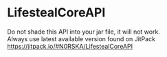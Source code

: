 # LifestealCoreAPI
Do not shade this API into your jar file, it will not work. <br>
Always use latest available version found on JitPack https://jitpack.io/#N0RSKA/LifestealCoreAPI
